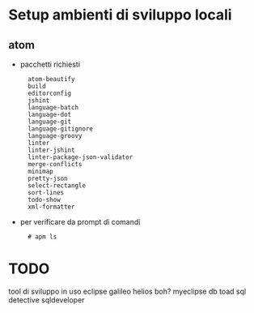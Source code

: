 # Setup ambienti di sviluppo locali


## atom
- pacchetti richiesti

        atom-beautify
        build
        editorconfig
        jshint
        language-batch
        language-dot
        language-git
        language-gitignore
        language-groovy
        linter
        linter-jshint
        linter-package-json-validator
        merge-conflicts
        minimap
        pretty-json
        select-rectangle
        sort-lines
        todo-show
        xml-formatter

- per verificare da prompt di comandi

        # apm ls


# TODO
tool di sviluppo in uso
		eclipse
			galileo
			helios
			boh?
		myeclipse
		db
			toad
			sql detective
			sqldeveloper
